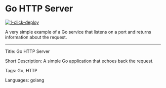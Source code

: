 # Go HTTP Server

[![1-click-deploy](https://defang.io/deploy-with-defang.png)](https://portal.defang.dev/redirect?url=https%3A%2F%2Fgithub.com%2Fnew%3Ftemplate_name%3Dsample-golang-http-template%26template_owner%3DDefangSamples)

A very simple example of a Go service that listens on a port and returns information about the request.

---

Title: Go HTTP Server

Short Description: A simple Go application that echoes back the request.

Tags: Go, HTTP

Languages: golang
